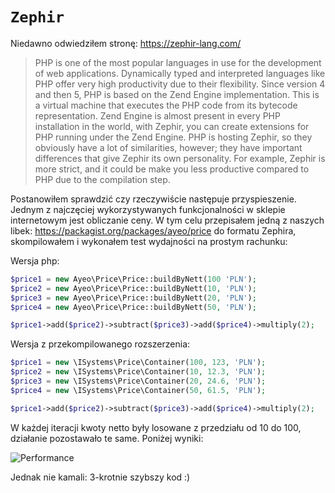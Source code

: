 # ```Zephir```

Niedawno odwiedziłem stronę: https://zephir-lang.com/

> PHP is one of the most popular languages in use for the development of web applications. Dynamically typed and interpreted languages like PHP offer very high productivity due to their flexibility.
  Since version 4 and then 5, PHP is based on the Zend Engine implementation. This is a virtual machine that executes the PHP code from its bytecode representation. Zend Engine is almost present in every PHP installation in the world, with Zephir, you can create extensions for PHP running under the Zend Engine.
  PHP is hosting Zephir, so they obviously have a lot of similarities, however; they have important differences that give Zephir its own personality. For example, Zephir is more strict, and it could be make you less productive compared to PHP due to the compilation step.
  
Postanowiłem sprawdzić czy rzeczywiście następuje przyspieszenie. Jednym z najczęciej wykorzystywanych funkcjonalności w sklepie internetowym jest obliczanie ceny.
W tym celu przepisałem jedną z naszych libek: https://packagist.org/packages/ayeo/price do formatu Zephira, skompilowałem i wykonałem test wydajności na prostym rachunku:

Wersja php:
```php
$price1 = new Ayeo\Price\Price::buildByNett(100 'PLN');
$price2 = new Ayeo\Price\Price::buildByNett(10, 'PLN');
$price3 = new Ayeo\Price\Price::buildByNett(20, 'PLN');
$price4 = new Ayeo\Price\Price::buildByNett(50, 'PLN');

$price1->add($price2)->subtract($price3)->add($price4)->multiply(2);
```

Wersja z przekompilowanego rozszerzenia:
```php
$price1 = new \ISystems\Price\Container(100, 123, 'PLN');
$price2 = new \ISystems\Price\Container(10, 12.3, 'PLN');
$price3 = new \ISystems\Price\Container(20, 24.6, 'PLN');
$price4 = new \ISystems\Price\Container(50, 61.5, 'PLN');

$price1->add($price2)->subtract($price3)->add($price4)->multiply(2);
```

W każdej iteracji kwoty netto były losowane z przedziału od 10 do 100, działanie pozostawało te same. Poniżej wyniki:

![Performance](http://q.i-systems.pl/file/f42648bd.png "performance")

Jednak nie kamali: 3-krotnie szybszy kod :)